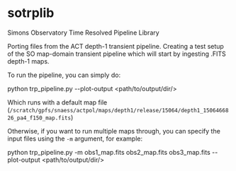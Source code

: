 # sotrplib
Simons Observatory Time Resolved Pipeline Library


Porting files from the ACT depth-1 transient pipeline. 
Creating a test setup of the SO map-domain transient pipeline which will start by ingesting .FITS depth-1 maps.


To run the pipeline, you can simply do:

python trp_pipeline.py --plot-output <path/to/output/dir/>

Which runs with a default map file (`/scratch/gpfs/snaess/actpol/maps/depth1/release/15064/depth1_1506466826_pa4_f150_map.fits`)

Otherwise, if you want to run multiple maps through, you can specify the input files using the `-m` argument, for example:

python trp_pipeline.py -m obs1_map.fits obs2_map.fits obs3_map.fits --plot-output <path/to/output/dir/>
